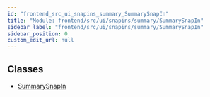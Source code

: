 ```yaml
---
id: "frontend_src_ui_snapins_summary_SummarySnapIn"
title: "Module: frontend/src/ui/snapins/summary/SummarySnapIn"
sidebar_label: "frontend/src/ui/snapins/summary/SummarySnapIn"
sidebar_position: 0
custom_edit_url: null
---
```


## Classes

- [SummarySnapIn](../classes/frontend_src_ui_snapins_summary_SummarySnapIn.SummarySnapIn.md)
